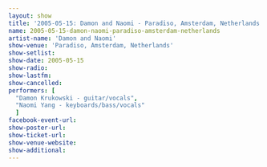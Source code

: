 ```yaml
---
layout: show
title: '2005-05-15: Damon and Naomi - Paradiso, Amsterdam, Netherlands'
name: 2005-05-15-damon-naomi-paradiso-amsterdam-netherlands
artist-name: 'Damon and Naomi'
show-venue: 'Paradiso, Amsterdam, Netherlands'
show-setlist: 
show-date: 2005-05-15
show-radio: 
show-lastfm: 
show-cancelled: 
performers: [
  "Damon Krukowski - guitar/vocals",
  "Naomi Yang - keyboards/bass/vocals"
  ]
facebook-event-url: 
show-poster-url: 
show-ticket-url: 
show-venue-website: 
show-additional: 
---
```


